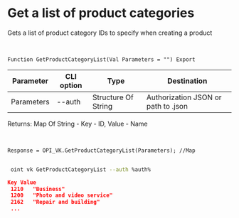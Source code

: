 ﻿---
sidebar_position: 1
---

# Get a list of product categories
 Gets a list of product category IDs to specify when creating a product


<br/>


`Function GetProductCategoryList(Val Parameters = "") Export`

 | Parameter | CLI option | Type | Destination |
 |-|-|-|-|
 | Parameters | --auth | Structure Of String | Authorization JSON or path to .json |

 
 Returns: Map Of String - Key - ID, Value - Name

<br/>




```bsl title="Code example"
Response = OPI_VK.GetProductCategoryList(Parameters); //Map
```
	


```sh title="CLI command example"
 
 oint vk GetProductCategoryList --auth %auth%

```

```json title="Result"
Key Value
 1210	"Business"
 1200	"Photo and video service"
 2162	"Repair and building"
 ...
```
